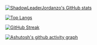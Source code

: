 [![ShadowLeaderJordanzo's GitHub stats](https://github-readme-stats.vercel.app/api?username=ShadowLeaderJordanzo&count_private=true&show_icons=true&theme=transparent)](https://github.com/anuraghazra/github-readme-stats)

[![Top Langs](https://github-readme-stats.vercel.app/api/top-langs/?username=shadowleaderjordanzo&langs_count=8)](https://github.com/anuraghazra/github-readme-stats)

[![GitHub Streak](https://streak-stats.demolab.com?user=shadowleaderjordanzo&theme=dracula&type=png)](https://git.io/streak-stats)

[![Ashutosh's github activity graph](https://github-readme-activity-graph.cyclic.app/graph?username=shadowleaderjordanzo&bg_color=1F222E&color=F8D866&line=F85D7F&point=FFFFFF&hide_border=true)](https://github.com/ashutosh00710/github-readme-activity-graph)

